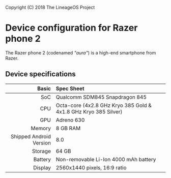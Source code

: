 Copyright (C) 2018 The LineageOS Project

Device configuration for Razer phone 2
=========================================

The Razer phone 2 (codenamed _"aura"_) is a high-end smartphone from Razer.

## Device specifications

Basic   | Spec Sheet
-------:|:-------------------------
SoC     | Qualcomm SDM845 Snapdragon 845
CPU     | Octa-core (4x2.8 GHz Kryo 385 Gold & 4x1.8 GHz Kryo 385 Silver)
GPU     | Adreno 630
Memory  | 8 GB RAM
Shipped Android Version | 8.0
Storage | 64 GB
Battery | Non-removable Li-Ion 4000 mAh battery
Display | 2560x1440 pixels, 16:9 ratio
